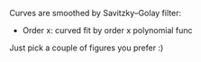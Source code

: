 Curves are smoothed by Savitzky–Golay filter:
- Order x: curved fit by order x polynomial func

Just pick a couple of figures you prefer :)
